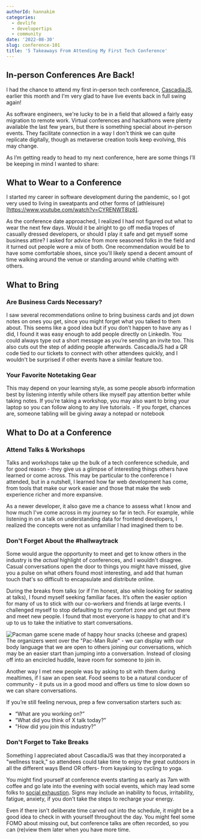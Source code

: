 ```yaml
---
authorId: hannakim
categories:
  - devlife
  - developertips
  - community
date: '2022-08-30'
slug: conference-101
title: '5 Takeaways From Attending My First Tech Conference'
---
```


## In-person Conferences Are Back!

I had the chance to attend my first in-person tech conference, [CascadiaJS](https://2022.cascadiajs.com/), earlier this month and I'm very glad to have live events back in full swing again!

As software engineers, we're lucky to be in a field that allowed a fairly easy migration to remote work. Virtual conferences and hackathons were plenty available the last few years, but there is something special about in-person events. They facilitate connection in a way I don't think we can quite replicate digitally, though as metaverse creation tools keep evolving, this may change.

As I’m getting ready to head to my next conference, here are some things I’ll be keeping in mind I wanted to share:

## What to Wear to a Conference

I started my career in software development during the pandemic, so I got very used to living in sweatpants and other forms of (athleisure)[https://www.youtube.com/watch?v=CYRENWT8lz8].

As the conference date approached, I realized I had not figured out what to wear the next few days. Would it be alright to go off media tropes of casually dressed developers, or should I play it safe and get myself some business attire? I asked for advice from more seasoned folks in the field and it turned out people wore a mix of both. One recommendation would be to have some comfortable shoes, since you'll likely spend a decent amount of time walking around the venue or standing around while chatting with others.

## What to Bring

### Are Business Cards Necessary?

I saw several recommendations online to bring business cards and jot down notes on ones you get, since you might forget what you talked to them about. This seems like a good idea but if you don’t happen to have any as I did, I found it was easy enough to add people directly on LinkedIn. You could always type out a short message as you’re sending an invite too. This also cuts out the step of adding people afterwards. CascadiaJS had a QR code tied to our tickets to connect with other attendees quickly, and I wouldn't be surprised if other events have a similar feature too.

### Your Favorite Notetaking Gear

This may depend on your learning style, as some people absorb information best by listening intently while others like myself pay attention better while taking notes. If you’re taking a workshop, you may also want to bring your laptop so you can follow along to any live tutorials. - If you forget, chances are, someone tabling will be giving away a notepad or notebook

## What to Do at a Conference

### Attend Talks & Workshops

Talks and workshops take up the bulk of a tech conference schedule, and for good reason - they give us a glimpse of interesting things others have learned or come across. This may be particular to the conference I attended, but in a nutshell, I learned how far web development has come, from tools that make our work easier and those that make the web experience richer and more expansive.

As a newer developer, it also gave me a chance to assess what I know and how much I've come across in my journey so far in tech. For example, while listening in on a talk on understanding data for frontend developers, I realized the concepts were not as unfamiliar I had imagined them to be.

### Don't Forget About the #hallwaytrack

Some would argue the opportunity to meet and get to know others in the industry is the *actual* highlight of conferences, and I wouldn't disagree. Casual conversations open the door to things you might have missed, give you a pulse on what others found most interesting, and add that human touch that's so difficult to encapsulate and distribute online.

During the breaks from talks (or if I'm honest, also while looking for seating at talks), I found myself seeking familiar faces. It’s often the easier option for many of us to stick with our co-workers and friends at large events. I challenged myself to stop defaulting to my comfort zone and get out there and meet new people. I found that most everyone is happy to chat and it's up to us to take the initiative to start conversations.

![Pacman game scene made of happy hour snacks (cheese and grapes)](/img/blog/pacman-cheese.jpeg)
The organizers went over the "Pac-Man Rule" - we can display with our body language that we are open to others joining our conversations, which may be an easier start than jumping into a conversation. Instead of closing off into an encircled huddle, leave room for someone to join in.

Another way I met new people was by asking to sit with them during mealtimes, if I saw an open seat. Food seems to be a natural conducer of community - it puts us in a good mood and offers us time to slow down so we can share conversations.


If you’re still feeling nervous, prep a few conversation starters such as:
- “What are you working on?”
- “What did you think of X talk today?”
- "How did you join this industry?"

### Don't Forget to Take Breaks

Something I appreciated about CascadiaJS was that they incorporated a "wellness track," so attendees could take time to enjoy the great outdoors in all the different ways Bend OR offers- from kayaking to cycling to yoga.

You might find yourself at conference events starting as early as 7am with coffee and go late into the evening with social events, which may lead some folks to [social exhaustion](https://psychcentral.com/blog/social-exhaustion-avoiding-introvert-burnout). Signs may include an inability to focus, irritability, fatigue, anxiety, if you don't take the steps to recharge your energy. 

Even if there isn't deliberate time carved out into the schedule, it might be a good idea to check in with yourself throughout the day. You might feel some FOMO about missing out, but conference talks are often recorded, so you can (re)view them later when you have more time.
